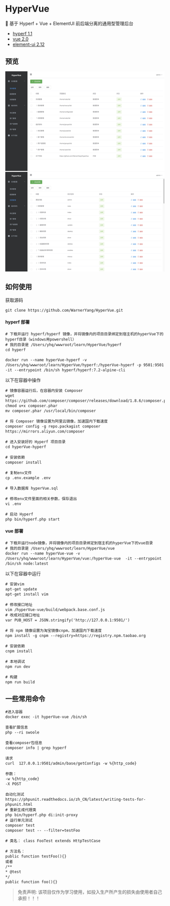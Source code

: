 # HyperVue
🚀 基于 Hyperf + Vue + ElementUI 前后端分离的通用型管理后台

- [hyperf 1.1](https://github.com/hyperf/hyperf)
- [vue 2.0](https://github.com/vuejs/vue)
- [element-ui 2.12](https://github.com/ElemeFE/element)

## 预览
![demo_menu](./doc/img/demo_menu.jpg)
![demo_auth](./doc/img/demo_auth.jpg)

## 如何使用
获取源码
```
git clone https://github.com/WarnerYang/HyperVue.git
```

#### hyperf 部署

```
# 下载并运行 hyperf/hyperf 镜像，并将镜像内的项目目录绑定到宿主机的hyperVue下的hyperf目录（windows用powershell）
# 我的目录是 /Users/yhq/wwwroot/learn/HyperVue/hyperf
cd hyperf

docker run --name hyperVue-hyperf -v /Users/yhq/wwwroot/learn/HyperVue/hyperf:/hyperVue-hyperf -p 9501:9501 -it --entrypoint /bin/sh hyperf/hyperf:7.2-alpine-cli

```
以下在容器中操作
```
# 镜像容器运行后，在容器内安装 Composer
wget https://github.com/composer/composer/releases/download/1.8.6/composer.phar
chmod u+x composer.phar
mv composer.phar /usr/local/bin/composer

# 将 Composer 镜像设置为阿里云镜像，加速国内下载速度
composer config -g repo.packagist composer https://mirrors.aliyun.com/composer

# 进入安装好的 Hyperf 项目目录
cd hyperVue-hyperf

# 安装依赖
composer install

# 复制env文件
cp .env.example .env

# 导入数据库 hyperVue.sql

# 修改env文件里面的相关参数，保存退出
vi .env

# 启动 Hyperf
php bin/hyperf.php start
```

#### vue 部署
```
# 下载并运行node镜像，并将镜像内的项目目录绑定到宿主机的hyperVue下的vue目录
# 我的目录是 /Users/yhq/wwwroot/learn/HyperVue/vue
docker run --name hyperVue-vue -v /Users/yhq/wwwroot/learn/HyperVue/vue:/hyperVue-vue  -it --entrypoint /bin/sh node:latest
```
以下在容器中运行
```
# 安装vim
apt-get update
apt-get install vim

# 修改接口地址
vim /hyperVue-vue/build/webpack.base.conf.js
# 改成对应接口地址
var PUB_HOST = JSON.stringify('http://127.0.0.1:9501/')

# 将 npm 镜像设置为淘宝镜像cnpm，加速国内下载速度
npm install -g cnpm --registry=https://registry.npm.taobao.org

# 安装依赖
cnpm install

# 本地调试
npm run dev

# 构建
npm run build
```

## 一些常用命令
```
#进入容器
docker exec -it hyperVue-vue /bin/sh

查看扩展信息
php --ri swoole

查看composer包信息
composer info | grep hyperf

请求
curl  127.0.0.1:9501/admin/base/getConfigs -w %{http_code}

参数：
-w %{http_code}
-X POST

自动化测试
https://phpunit.readthedocs.io/zh_CN/latest/writing-tests-for-phpunit.html
# 重新生成代理类
php bin/hyperf.php di:init-proxy
# 运行单元测试
composer test
composer test -- --filter=testFoo

# 类名： class FooTest extends HttpTestCase

# 方法名：
public function testFoo(){} 
或者
/**
* @test
*/
public function foo(){}
```
> 免责声明: 该项目仅作为学习使用，如投入生产所产生的损失由使用者自己承担！！！